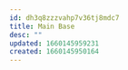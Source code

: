 ```yaml
---
id: dh3q8zzzvahp7v36tj8mdc7
title: Main Base
desc: ""
updated: 1660145959231
created: 1660145950164
---
```

